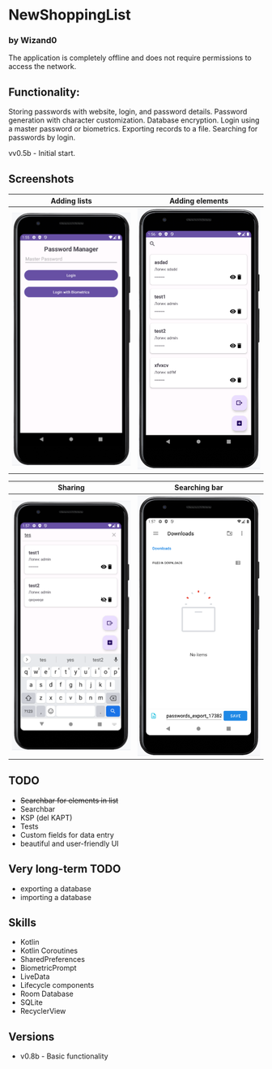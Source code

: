# NewShoppingList
### by Wizand0

The application is completely offline and does not require permissions to access the network.

## Functionality:

Storing passwords with website, login, and password details.
Password generation with character customization.
Database encryption.
Login using a master password or biometrics.
Exporting records to a file.
Searching for passwords by login.

vv0.5b - Initial start.

## Screenshots

Adding lists           |         Adding elements
:-------------------------:|:------------------------------:
![screenshot](screenshot1.png)  | ![screenshot](screenshot2.png)

Sharing        |  Searching bar
:-------------------------:|:------------------------------:
![screenshot](screenshot3.png) |  ![screenshot](screenshot4.png)

## TODO
- ~~Searchbar for elements in list~~
- Searchbar
- KSP (del KAPT)
- Tests
- Custom fields for data entry
- beautiful and user-friendly UI

## Very long-term TODO
- exporting a database
- importing a database

## Skills
- Kotlin
- Kotlin Coroutines
- SharedPreferences
- BiometricPrompt
- LiveData
- Lifecycle components
- Room Database
- SQLite
- RecyclerView

## Versions
- v0.8b - Basic functionality
